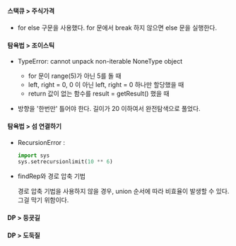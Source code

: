 #### 스택큐 > 주식가격

- for else 구문을 사용했다. for 문에서 break 하지 않으면 else 문을 실행한다.

  

#### 탐욕법 > 조이스틱

- TypeError: cannot unpack non-iterable NoneType object

  - for 문이 range(5)가 아닌 5를 돌 때
  - left, right = 0, 0 이 아닌 left, right = 0 하나만 할당했을 때
  - return 값이 없는 함수를 result = getResult() 했을 때

- 방향을 '한번만' 틀어야 한다. 길이가 20 이하여서 완전탐색으로 풀었다.

  

#### 탐욕법 > 섬 연결하기

- RecursionError : 

  ```python
  import sys
  sys.setrecursionlimit(10 ** 6)
  ```

- findRep와 경로 압축 기법

  경로 압축 기법을 사용하지 않을 경우, union 순서에 따라 비효율이 발생할 수 있다. 그걸 막기 위함이다.



#### DP > 등굣길



#### DP > 도둑질







